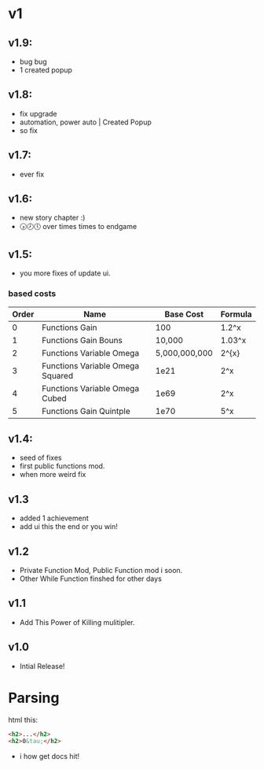 # v1
## v1.9:
- bug bug
- 1 created popup
## v1.8:
- fix upgrade
- automation, power auto | Created Popup
- so fix
## v1.7:
- ever fix
## v1.6:
- new story chapter :)
- 🕟🕗🕔 over times times to endgame
## v1.5:
- you more fixes of update ui.
### based costs
| Order | Name | Base Cost | Formula |
|-------|------|-----------|---------|
| 0 | Functions Gain | 100 | 1.2^x |
| 1 | Functions Gain Bouns | 10,000 | 1.03^x |
| 2 | Functions Variable Omega | 5,000,000,000 | 2^{x} |
| 3 | Functions Variable Omega Squared | 1e21 | 2^x |
| 4 | Functions Variable Omega Cubed | 1e69 | 2^x |
| 5 | Functions Gain Quintple | 1e70 | 5^x |

## v1.4:
- seed of fixes
- first public functions mod.
- when more weird fix
## v1.3
- added 1 achievement
- add ui this the end or you win!
## v1.2
- Private Function Mod, Public Function mod i soon.
- Other While Function finshed for other days
## v1.1
- Add This Power of Killing mulitipler.
## v1.0
- Intial Release!

# Parsing
html this:
```html
<h2>...</h2>
<h2>0&tau;</h2>
```
- i how get docs hit!
